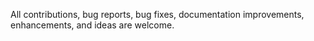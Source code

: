  All contributions, bug reports, bug fixes, documentation improvements, enhancements, and ideas are welcome.

 
